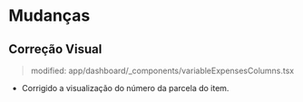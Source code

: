 # Mudanças

## Correção Visual
> modified:   app/dashboard/_components/variableExpensesColumns.tsx
- Corrigido a visualização do número da parcela do item.


